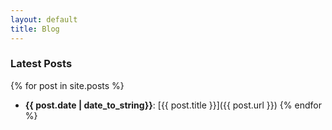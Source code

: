```yaml
---
layout: default
title: Blog
---
```

### Latest Posts

{% for post in site.posts %}
  - **{{ post.date | date_to_string}}**: [{{ post.title }}]({{ post.url }})
{% endfor %}
